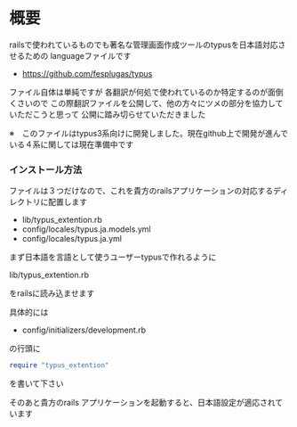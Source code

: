 # 概要

railsで使われているものでも著名な管理画面作成ツールのtypusを日本語対応させるための
languageファイルです

 * https://github.com/fesplugas/typus

ファイル自体は単純ですが
各翻訳が何処で使われているのか特定するのが面倒くさいので
この際翻訳ファイルを公開して、他の方々にツメの部分を協力していただこうと思って
公開に踏み切らせていただきました

※　このファイルはtypus3系向けに開発しました。現在github上で開発が進んでいる４系に関しては現在準備中です

### インストール方法

ファイルは３つだけなので、これを貴方のrailsアプリケーションの対応するディレクトリに配置します

* lib/typus_extention.rb
* config/locales/typus.ja.models.yml
* config/locales/typus.ja.yml

まず日本語を言語として使うユーザーtypusで作れるように

lib/typus_extention.rb

をrailsに読み込ませます

具体的には

 * config/initializers/development.rb

の行頭に

```rb
require "typus_extention"
```

を書いて下さい

そのあと貴方のrails アプリケーションを起動すると、日本語設定が適応されています
